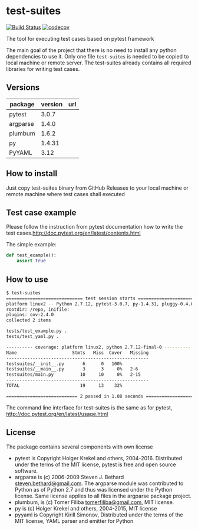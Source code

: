 # test-suites

[![Build Status](https://travis-ci.org/intropro/test-suites.svg?branch=master)](https://travis-ci.org/intropro/test-suites)
[![codecov](https://codecov.io/gh/intropro/test-suites/branch/master/graph/badge.svg)](https://codecov.io/gh/intropro/test-suites)


The tool for executing test cases based on pytest framework

The main goal of the project that there is no need to install any python dependencies to use it. Only one file `test-suites` is needed to be copied to local machine or remote server. The test-suites already contains all required libraries for writing test cases.

## Versions

package  | version | url
-------- | ------- | ---
pytest   | 3.0.7   |
argparse | 1.4.0   |
plumbum  | 1.6.2   |
py       | 1.4.31  |
PyYAML   | 3.12    |

## How to install

Just copy test-suites binary from GitHub Releases to your local machine or remote machine where test cases shall executed

## Test case example

Please follow the instruction from pytest documentation how to write the test cases.http://doc.pytest.org/en/latest/contents.html

The simple example:

```python
def test_example():
    assert True
```

## How to use

```sh
$ test-suites
============================= test session starts ==============================
platform linux2 -- Python 2.7.12, pytest-3.0.7, py-1.4.31, pluggy-0.4.0
rootdir: /repo, inifile:
plugins: cov-2.4.0
collected 2 items

tests/test_example.py .
tests/test_yaml.py .

---------- coverage: platform linux2, python 2.7.12-final-0 ----------
Name                     Stmts   Miss  Cover   Missing
------------------------------------------------------
testsuites/__init__.py       6      0   100%
testsuites/__main__.py       3      3     0%   2-6
testsuites/main.py          10     10     0%   2-15
------------------------------------------------------
TOTAL                       19     13    32%

=========================== 2 passed in 1.08 seconds ===========================
```
The command line interface for test-suites is the same as for pytest, http://doc.pytest.org/en/latest/usage.html

## License

The package contains several components with own license

- pytest is Copyright Holger Krekel and others, 2004-2016. Distributed under the terms of the MIT license, pytest is free and open source software.
- argparse is (c) 2006-2009 Steven J. Bethard <steven.bethard@gmail.com>. The argparse module was contributed to Python as of Python 2.7 and thus was licensed under the Python license. Same license applies to all files in the argparse package project.
- plumbum, is (c) Tomer Filiba <tomerfiliba@gmail.com>, MIT license.
- py is (c) Holger Krekel and others, 2004-2015, MIT license
- pyyaml is Copyright Kirill Simonov, Distributed under the terms of the MIT license, YAML parser and emitter for Python
